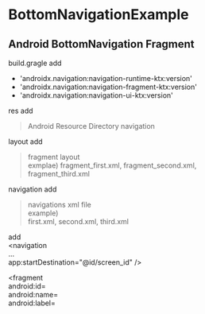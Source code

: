 # BottomNavigationExample

Android BottomNavigation Fragment
---------------------------------

build.gragle 
add 
- 'androidx.navigation:navigation-runtime-ktx:version'
- 'androidx.navigation:navigation-fragment-ktx:version'
- 'androidx.navigation:navigation-ui-ktx:version'


res add
>Android Resource Directory 
>navigation


layout add
>fragment layout  
exmplae) fragment_first.xml, fragment_second.xml, fragment_third.xml  
  
navigation add
>navigations xml file  
example)  
first.xml, second.xml, third.xml

add  
  <navigation  
    ...  
    app:startDestination="@id/screen_id" />  
      
  <fragment  
    android:id=  
    android:name=  
    android:label=  
   >  
   </fragment>  

